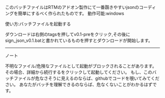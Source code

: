 このバッチファイルはRTMのアドオン製作にて一番躓きやすいjsonのコーディングを簡単にするべく作られたものです。
動作可能:windows

使い方:バッチファイルを起動する

ダウンロードは右側のtagsを押してv0.1-preをクリック,その後にsign_json_v0.1.batと書かれているものを押すとダウンロードが開始します。

----
ノート

不明なファイル/危険なファイルとして起動がブロックされることがあります。 その場合、詳細から続行するをクリックして起動してください。
もし、このバッチファイルが危なさそうに見えるのならば、githubでコードを覗いてみてください。 あなたがバッチを理解できるのならば、危なくないことがわかるはずです。

